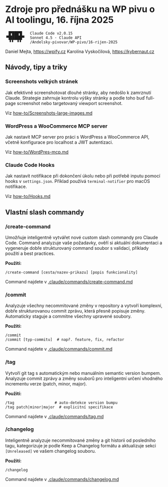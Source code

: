 # Zdroje pro přednášku na WP pivu o AI toolingu, 16. října 2025

```
 ▐▛███▜▌   Claude Code v2.0.15
▝▜█████▛▘  Sonnet 4.5 · Claude API
  ▘▘ ▝▝    /Andelsky-pivovar/WP-pivo/16-rijen-2025
```


Daniel Mejta, https://wpify.cz
Karolína Vyskočilová, https://kybernaut.cz

## Návody, tipy a triky

### Screenshots velkých stránek
Jak efektivně screenshotovat dlouhé stránky, aby nedošlo k zamrznutí Claude. Strategie zahrnuje kontrolu výšky stránky a podle toho buď full-page screenshot nebo targetovaný viewport screenshot.

Viz [how-to/Screenshots-large-images.md](how-to/Screenshots-large-images.md)

### WordPress a WooCommerce MCP server
Jak nastavit MCP server pro práci s WordPress a WooCommerce API, včetně konfigurace pro localhost a JWT autentizaci.

Viz [how-to/WordPres-mcp.md](how-to/WordPres-mcp.md)

### Claude Code Hooks
Jak nastavit notifikace při dokončení úkolu nebo při potřebě inputu pomocí hooks v `settings.json`. Příklad používá `terminal-notifier` pro macOS notifikace.

Viz [how-to/Hooks.md](how-to/Hooks.md)

## Vlastní slash commandy

### /create-command

Umožňuje inteligentně vytvářet nové custom slash commandy pro Claude Code. Command analyzuje vaše požadavky, ověří si aktuální dokumentaci a vygeneruje dobře strukturovaný command soubor s validací, příklady použití a best practices.

**Použití:**
```
/create-command [cesta/nazev-prikazu] [popis funkcionality]
```

Command najdete v [.claude/commands/create-command.md](.claude/commands/create-command.md)

### /commit

Analyzuje všechny necommitované změny v repository a vytvoří komplexní, dobře strukturovanou commit zprávu, která přesně popisuje změny. Automaticky staguje a commitne všechny upravené soubory.

**Použití:**
```
/commit
/commit [typ-commitu]  # např. feature, fix, refactor
```

Command najdete v [.claude/commands/commit.md](.claude/commands/commit.md)

### /tag

Vytvoří git tag s automatickým nebo manuálním semantic version bumpem. Analyzuje commit zprávy a změny souborů pro inteligentní určení vhodného incrementu verze (patch, minor, major).

**Použití:**
```
/tag                  # auto-detekce version bumpu
/tag patch|minor|major  # explicitní specifikace
```

Command najdete v [.claude/commands/tag.md](.claude/commands/tag.md)

### /changelog

Inteligentně analyzuje necommitované změny a git historii od posledního tagu, kategorizuje je podle Keep a Changelog formátu a aktualizuje sekci `[Unreleased]` ve vašem changelog souboru.

**Použití:**
```
/changelog
```

Command najdete v [.claude/commands/changelog.md](.claude/commands/changelog.md)
